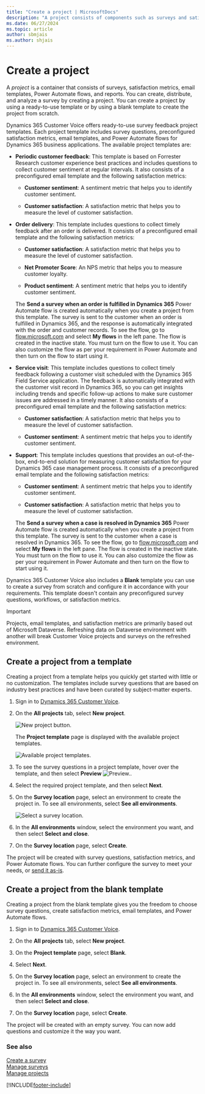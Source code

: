 ```yaml
---
title: "Create a project | MicrosoftDocs"
description: "A project consists of components such as surveys and satisfaction metrics. This topic explains how to create a project in Dynamics 365 Customer Voice."
ms.date: 06/27/2024
ms.topic: article
author: sbmjais
ms.author: shjais
---
```


# Create a project

A *project* is a container that consists of surveys, satisfaction metrics, email templates, Power Automate flows, and reports. You can create, distribute, and analyze a survey by creating a project. You can create a project by using a ready-to-use template or by using a blank template to create the project from scratch.

Dynamics 365 Customer Voice offers ready-to-use survey feedback project templates. Each project template includes survey questions, preconfigured satisfaction metrics, email templates, and Power Automate flows for Dynamics 365 business applications. The available project templates are:

- **Periodic customer feedback**: This template is based on Forrester Research customer experience best practices and includes questions to collect customer sentiment at regular intervals. It also consists of a preconfigured email template and the following satisfaction metrics:

    - **Customer sentiment**: A sentiment metric that helps you to identify customer sentiment.

    - **Customer satisfaction**: A satisfaction metric that helps you to measure the level of customer satisfaction.

- **Order delivery**: This template includes questions to collect timely feedback after an order is delivered. It consists of a preconfigured email template and the following satisfaction metrics:

    - **Customer satisfaction**: A satisfaction metric that helps you to measure the level of customer satisfaction.
    
    - **Net Promoter Score**: An NPS metric that helps you to measure customer loyalty.
    
    - **Product sentiment**: A sentiment metric that helps you to identify customer sentiment.

    The **Send a survey when an order is fulfilled in Dynamics 365** Power Automate flow is created automatically when you create a project from this template. The survey is sent to the customer when an order is fulfilled in Dynamics 365, and the response is automatically integrated with the order and customer records. To see the flow, go to [flow.microsoft.com](https://flow.microsoft.com) and select **My flows** in the left pane. The flow is created in the inactive state. You must turn on the flow to use it. You can also customize the flow as per your requirement in Power Automate and then turn on the flow to start using it.

- **Service visit**: This template includes questions to collect timely feedback following a customer visit scheduled with the Dynamics 365 Field Service application. The feedback is automatically integrated with the customer visit record in Dynamics 365, so you can get insights including trends and specific follow-up actions to make sure customer issues are addressed in a timely manner. It also consists of a preconfigured email template and the following satisfaction metrics:

    - **Customer satisfaction**: A satisfaction metric that helps you to measure the level of customer satisfaction.
    
    - **Customer sentiment**: A sentiment metric that helps you to identify customer sentiment.    

- **Support**: This template includes questions that provides an out-of-the-box, end-to-end solution for measuring customer satisfaction for your Dynamics 365 case management process. It consists of a preconfigured email template and the following satisfaction metrics:

    - **Customer sentiment**: A sentiment metric that helps you to identify customer sentiment.
    
    - **Customer satisfaction**: A satisfaction metric that helps you to measure the level of customer satisfaction.

    The **Send a survey when a case is resolved in Dynamics 365** Power Automate flow is created automatically when you create a project from this template. The survey is sent to the customer when a case is resolved in Dynamics 365. To see the flow, go to [flow.microsoft.com](https://flow.microsoft.com) and select **My flows** in the left pane. The flow is created in the inactive state. You must turn on the flow to use it. You can also customize the flow as per your requirement in Power Automate and then turn on the flow to start using it.

Dynamics 365 Customer Voice also includes a **Blank** template you can use to create a survey from scratch and configure it in accordance with your requirements. This template doesn't contain any preconfigured survey questions, workflows, or satisfaction metrics.

> [!IMPORTANT]
> Projects, email templates, and satisfaction metrics are primarily based out of Microsoft Dataverse. Refreshing data on Dataverse environment with another will break Customer Voice projects and surveys on the refreshed environment. 


## Create a project from a template

Creating a project from a template helps you quickly get started with little or no customization. The templates include survey questions that are based on industry best practices and have been curated by subject-matter experts.

1. Sign in to [Dynamics 365 Customer Voice](https://customervoice.microsoft.com/).

2. On the **All projects** tab, select **New project**.

    ![New project button.](media/new-project-button.png "New project button") 

     The **Project template** page is displayed with the available project templates.

     ![Available project templates.](media/project-templates.png "Available project templates") 

3. To see the survey questions in a project template, hover over the template, and then select **Preview** ![Preview.](media/preview-icon.png).

4. Select the required project template, and then select **Next**.

5. On the **Survey location** page, select an environment to create the project in. To see all environments, select **See all environments**.

    ![Select a survey location.](media/survey-location.png "Select a survey location")

6. In the **All environments** window, select the environment you want, and then select **Select and close**.

7. On the **Survey location** page, select **Create**.

The project will be created with survey questions, satisfaction metrics, and Power Automate flows. You can further configure the survey to meet your needs, or [send it as-is](send-survey.md).

## Create a project from the blank template

Creating a project from the blank template gives you the freedom to choose survey questions, create satisfaction metrics, email templates, and Power Automate flows.

1. Sign in to [Dynamics 365 Customer Voice](https://customervoice.microsoft.com/).

2. On the **All projects** tab, select **New project**.

3. On the **Project template** page, select **Blank**.

4. Select **Next**.

5. On the **Survey location** page, select an environment to create the project in. To see all environments, select **See all environments**.

6. In the **All environments** window, select the environment you want, and then select **Select and close**.

7. On the **Survey location** page, select **Create**.

The project will be created with an empty survey. You can now add questions and customize it the way you want.

### See also

[Create a survey](create-survey.md)<br>
[Manage surveys](manage-surveys.md)<br>
[Manage projects](manage-projects.md)


[!INCLUDE[footer-include](includes/footer-banner.md)]
